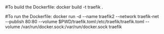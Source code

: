 #To build the Dockerfile:
docker build -t traefik .

#To run the Dockerfile:
docker run -d   --name traefik2   --network traefik-net   --publish 80:80   --volume $PWD/traefik.toml:/etc/traefik/traefik.toml   --volume /var/run/docker.sock:/var/run/docker.sock   traefik

